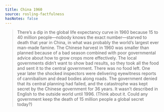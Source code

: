 ```yaml
---
title: China 1960
source: rosling-factfulness
hasNotes: false
---
```


> There’s a dip in the global life expectancy curve in 1960 because 15 to 40 million people—nobody knows the exact number—starved to death that year in China, in what was probably the world’s largest ever man-made famine.
> The Chinese harvest in 1960 was smaller than planned because of a bad season combined with poor governmental advice about how to grow crops more effectively. The local governments didn’t want to show bad results, so they took all the food and sent it to the central government. There was no food left. One year later the shocked inspectors were delivering eyewitness reports of cannibalism and dead bodies along roads. The government denied that its central planning had failed, and the catastrophe was kept secret by the Chinese government for 36 years. It wasn’t described in English to the outside world until 1996. (Think about it. Could any government keep the death of 15 million people a global secret today?)
